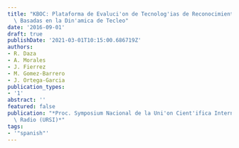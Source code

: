 ```yaml
---
title: "KBOC: Plataforma de Evaluci'on de Tecnolog'ias de Reconocimiento Biom'etrico\
  \ Basadas en la Din'amica de Tecleo"
date: '2016-09-01'
draft: true
publishDate: '2021-03-01T10:15:00.686719Z'
authors:
- R. Daza
- A. Morales
- J. Fierrez
- M. Gomez-Barrero
- J. Ortega-Garcia
publication_types:
- '1'
abstract: ''
featured: false
publication: "*Proc. Symposium Nacional de la Uni'on Cient'ifica Internacional de\
  \ Radio (URSI)*"
tags:
- '"spanish"'
---
```


